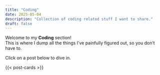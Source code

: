 ```yaml
---
title: "Coding"
date: 2025-05-04
description: "Collection of coding related stuff I want to share."
draft: false
---
```


Welcome to my **Coding** section!  
This is where I dump all the things I’ve painfully figured out, so you don’t have to.

Click on a post below to dive in.

{{< post-cards >}}

